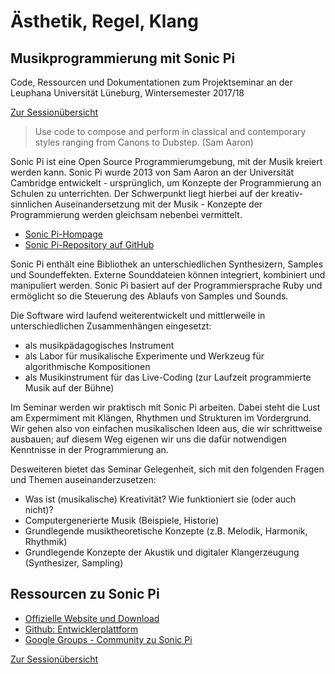 # Ästhetik, Regel, Klang
## Musikprogrammierung mit Sonic Pi

Code, Ressourcen und Dokumentationen zum Projektseminar an der Leuphana Universität Lüneburg, Wintersemester 2017/18

[Zur Sessionübersicht](https://github.com/mbutz/sonicpi-leuphana-ws1718/blob/master/session-overview.md)

> Use code to compose and perform in classical and contemporary styles ranging from Canons to Dubstep. 
> (Sam Aaron)

Sonic Pi ist eine Open Source Programmierumgebung, mit der Musik kreiert werden kann. Sonic Pi wurde 2013 von Sam Aaron an der Universität Cambridge entwickelt - ursprünglich, um Konzepte der Programmierung an Schulen zu unterrichten. Der Schwerpunkt liegt hierbei auf der kreativ-sinnlichen Auseinandersetzung mit der Musik - Konzepte der Programmierung werden gleichsam nebenbei vermittelt.

* [Sonic Pi-Hompage](http://www.sonic-pi.net)
* [Sonic Pi-Repository auf GitHub](https://github.com/samaaron/sonic-pi)

Sonic Pi enthält eine Bibliothek an unterschiedlichen Synthesizern, Samples und Soundeffekten. Externe Sounddateien können integriert, kombiniert und manipuliert werden. Sonic Pi basiert auf der Programmiersprache Ruby und ermöglicht so die Steuerung des Ablaufs von Samples und Sounds.

Die Software wird laufend weiterentwickelt und mittlerweile in unterschiedlichen Zusammenhängen eingesetzt:

* als musikpädagogisches Instrument
* als Labor für musikalische Experimente und Werkzeug für algorithmische Kompositionen
* als Musikinstrument für das Live-Coding (zur Laufzeit programmierte Musik auf der Bühne)

Im Seminar werden wir praktisch mit Sonic Pi arbeiten. Dabei steht die Lust am Expermiment mit Klängen, Rhythmen und Strukturen im Vordergrund. Wir gehen also von einfachen musikalischen Ideen aus, die wir schrittweise ausbauen; auf diesem Weg eigenen wir uns die dafür notwendigen Kenntnisse in der Programmierung an.

Desweiteren bietet das Seminar Gelegenheit, sich mit den folgenden Fragen und Themen auseinanderzusetzen:

* Was ist (musikalische) Kreativität? Wie funktioniert sie (oder auch nicht)?
* Computergenerierte Musik (Beispiele, Historie)
* Grundlegende musiktheoretische Konzepte (z.B. Melodik, Harmonik, Rhythmik)
* Grundlegende Konzepte der Akustik und digitaler Klangerzeugung (Synthesizer, Sampling)

## Ressourcen zu Sonic Pi

* [Offizielle Website und Download](http://sonic-pi.net/)
* [Github: Entwicklerplattform](https://github.com/samaaron/sonic-pi)
* [Google Groups - Community zu Sonic Pi](https://groups.google.com/forum/#!forum/sonic-pi)

[Zur Sessionübersicht](https://github.com/mbutz/sonicpi-leuphana-ws1718/blob/master/session-overview.md)
